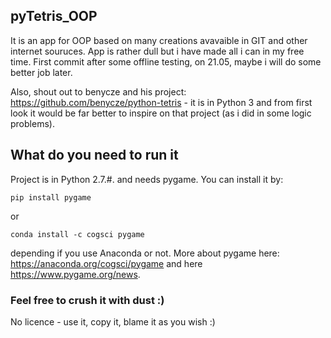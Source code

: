 ## pyTetris_OOP
It is an app for OOP based on many creations avavaible in GIT and other internet souruces. App is rather dull but i have made all i can in my free time. First commit after some offline testing, on 21.05, maybe i will do some better job later.

Also, shout out to benycze and his project: https://github.com/benycze/python-tetris - it is in Python 3 and from first look it would be far better to inspire on that project (as i did in some logic problems).

## What do you need to run it
Project is in Python 2.7.#. and needs pygame. You can install it by:

`pip install pygame`

or

`conda install -c cogsci pygame`

depending if you use Anaconda or not.
More about pygame here: https://anaconda.org/cogsci/pygame and here https://www.pygame.org/news.
  
### Feel free to crush it with dust :)
No licence - use it, copy it, blame it as you wish :)
